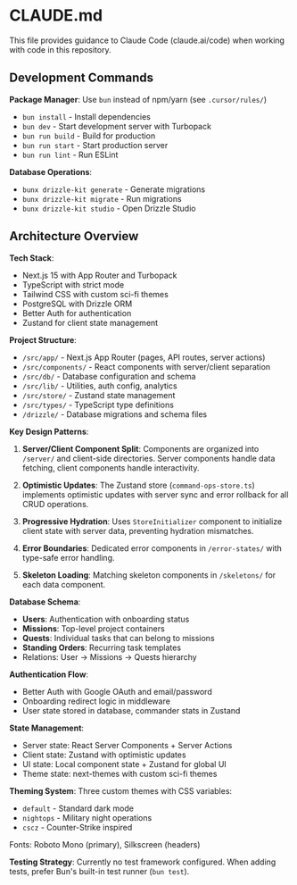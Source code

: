 # CLAUDE.md

This file provides guidance to Claude Code (claude.ai/code) when working with code in this repository.

## Development Commands

**Package Manager**: Use `bun` instead of npm/yarn (see `.cursor/rules/`)

- `bun install` - Install dependencies
- `bun dev` - Start development server with Turbopack
- `bun run build` - Build for production
- `bun run start` - Start production server
- `bun run lint` - Run ESLint

**Database Operations**:

- `bunx drizzle-kit generate` - Generate migrations
- `bunx drizzle-kit migrate` - Run migrations
- `bunx drizzle-kit studio` - Open Drizzle Studio

## Architecture Overview

**Tech Stack**:

- Next.js 15 with App Router and Turbopack
- TypeScript with strict mode
- Tailwind CSS with custom sci-fi themes
- PostgreSQL with Drizzle ORM
- Better Auth for authentication
- Zustand for client state management

**Project Structure**:

- `/src/app/` - Next.js App Router (pages, API routes, server actions)
- `/src/components/` - React components with server/client separation
- `/src/db/` - Database configuration and schema
- `/src/lib/` - Utilities, auth config, analytics
- `/src/store/` - Zustand state management
- `/src/types/` - TypeScript type definitions
- `/drizzle/` - Database migrations and schema files

**Key Design Patterns**:

1. **Server/Client Component Split**: Components are organized into `/server/` and client-side directories. Server components handle data fetching, client components handle interactivity.

2. **Optimistic Updates**: The Zustand store (`command-ops-store.ts`) implements optimistic updates with server sync and error rollback for all CRUD operations.

3. **Progressive Hydration**: Uses `StoreInitializer` component to initialize client state with server data, preventing hydration mismatches.

4. **Error Boundaries**: Dedicated error components in `/error-states/` with type-safe error handling.

5. **Skeleton Loading**: Matching skeleton components in `/skeletons/` for each data component.

**Database Schema**:

- **Users**: Authentication with onboarding status
- **Missions**: Top-level project containers
- **Quests**: Individual tasks that can belong to missions
- **Standing Orders**: Recurring task templates
- Relations: User -> Missions -> Quests hierarchy

**Authentication Flow**:

- Better Auth with Google OAuth and email/password
- Onboarding redirect logic in middleware
- User state stored in database, commander stats in Zustand

**State Management**:

- Server state: React Server Components + Server Actions
- Client state: Zustand with optimistic updates
- UI state: Local component state + Zustand for global UI
- Theme state: next-themes with custom sci-fi themes

**Theming System**:
Three custom themes with CSS variables:

- `default` - Standard dark mode
- `nightops` - Military night operations
- `cscz` - Counter-Strike inspired

Fonts: Roboto Mono (primary), Silkscreen (headers)

**Testing Strategy**:
Currently no test framework configured. When adding tests, prefer Bun's built-in test runner (`bun test`).
